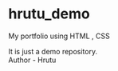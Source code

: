 # hrutu_demo
<p>My portfolio using HTML , CSS</p>
It is just a demo repository.
<br>
Author - Hrutu 
